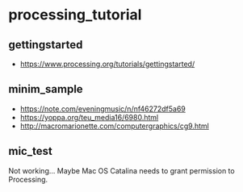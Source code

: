 # processing_tutorial

## gettingstarted

* https://www.processing.org/tutorials/gettingstarted/

## minim_sample

* https://note.com/eveningmusic/n/nf46272df5a69
* https://yoppa.org/teu_media16/6980.html
* http://macromarionette.com/computergraphics/cg9.html

## mic_test

Not working... Maybe Mac OS Catalina needs to grant permission to Processing.